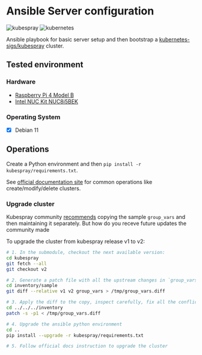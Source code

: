 # Ansible Server configuration

![kubespray](https://img.shields.io/badge/kubespray-v2.22.0-green.svg)
![kubernetes](https://img.shields.io/badge/kubernetes-v1.26.5-green.svg)

Ansible playbook for basic server setup and then bootstrap a [kubernetes-sigs/kubespray] cluster.

## Tested environment

### Hardware

- [Raspberry Pi 4 Model B]
- [Intel NUC Kit NUC8i5BEK]

### Operating System

- [x] Debian 11

## Operations

Create a Python environment and then `pip install -r kubespray/requirements.txt`.

See [official documentation site] for common operations like create/modify/delete clusters.

### Upgrade cluster

Kubespray community [recommends] copying the sample `group_vars` and then maintaining it separately. But how do you receve future updates the community made 

To upgrade the cluster from kubespray release v1 to v2:

```bash
# 1. In the submodule, checkout the next available version:
cd kubespray
git fetch --all
git checkout v2

# 2. Generate a patch file with all the upstream changes in `group_vars`.
cd inventory/sample
git diff --relative v1 v2 group_vars > /tmp/group_vars.diff

# 3. Apply the diff to the copy, inspect carefully, fix all the conflicts
cd ../../../inventory
patch -s -p1 < /tmp/group_vars.diff

# 4. Upgrade the ansible python environment
cd ..
pip install --upgrade -r kubespray/requirements.txt

# 5. Follow official docs instruction to upgrade the cluster
```

[kubernetes-sigs/kubespray]: https://github.com/kubernetes-sigs/kubespray
[Raspberry Pi 4 Model B]: https://www.raspberrypi.org/products/raspberry-pi-4-model-b/
[Intel NUC Kit NUC8i5BEK]: https://www.intel.com/content/www/us/en/products/sku/126147/intel-nuc-kit-nuc8i5bek/specifications.html
[official documentation site]: https://kubespray.io
[recommends]: https://github.com/kubernetes-sigs/kubespray/blob/0f73d87509c780e76ed0463560f4ee271a9d5e44/docs/integration.md?plain=1#L47

